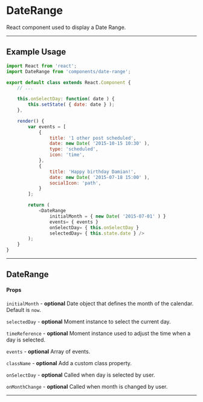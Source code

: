 DateRange
==========

React component used to display a Date Range.

---

## Example Usage

```js
import React from 'react';
import DateRange from 'components/date-range';

export default class extends React.Component {
	// ...

	this.onSelectDay: function( date ) {
		this.setState( { date: date } );
	},

	render() {
		var events = [
			{
				title: '1 other post scheduled',
				date: new Date( '2015-10-15 10:30' ),
				type: 'scheduled',
				icon: 'time',
			},
			{
				title: 'Happy birthday Damian!',
				date: new Date( '2015-07-18 15:00' ),
				socialIcon: 'path',
			}
		];

		return (
			<DateRange
				initialMonth = { new Date( '2015-07-01' ) }
				events= { events }
				onSelectDay= { this.onSelectDay }
				selectedDay= { this.state.date } />
		);
	}
}
```

---

## DateRange

#### Props

`initialMonth` - **optional** Date object that defines the month of the calendar. Default is `now`.

`selectedDay` - **optional** Moment instance to select the current day.

`timeReference` - **optional** Moment instance used to adjust the time when a day
is selected.

`events` - **optional** Array of events.

`className` - **optional** Add a custom class property.

`onSelectDay` - **optional** Called when day is selected by user.

`onMonthChange` - **optional** Called when month is changed by user.

------------
